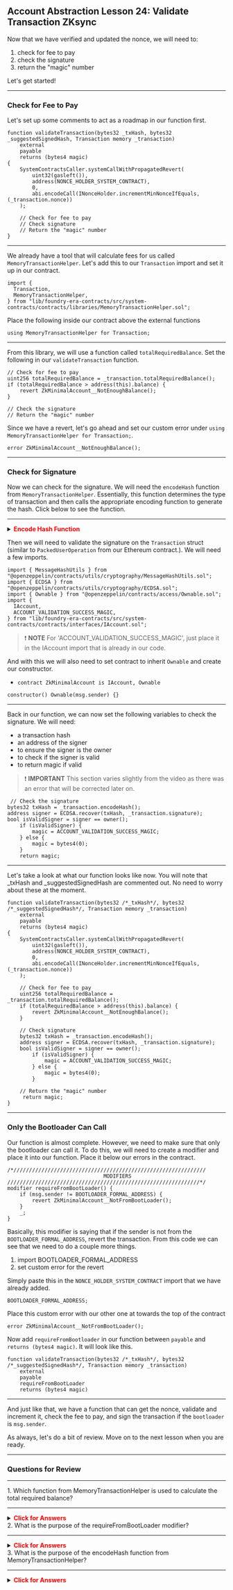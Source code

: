 ## Account Abstraction Lesson 24: Validate Transaction ZKsync

Now that we have verified and updated the nonce, we will need to:

1. check for fee to pay
2. check the signature
3. return the "magic" number

Let's get started!

---

### Check for Fee to Pay

Let's set up some comments to act as a roadmap in our function first.

```solidity
function validateTransaction(bytes32 _txHash, bytes32 _suggestedSignedHash, Transaction memory _transaction)
    external
    payable
    returns (bytes4 magic)
{
    SystemContractsCaller.systemCallWithPropagatedRevert(
        uint32(gasleft()),
        address(NONCE_HOLDER_SYSTEM_CONTRACT),
        0,
        abi.encodeCall(INonceHolder.incrementMinNonceIfEquals, (_transaction.nonce))
    );

    // Check for fee to pay
    // Check signature
    // Return the "magic" number
}
```

---

We already have a tool that will calculate fees for us called `MemoryTransactionHelper`. Let's add this to our `Transaction` import and set it up in our contract.

```solidity
import {
  Transaction,
  MemoryTransactionHelper,
} from "lib/foundry-era-contracts/src/system-contracts/contracts/libraries/MemoryTransactionHelper.sol";
```

Place the following inside our contract above the external functions

```solidity
using MemoryTransactionHelper for Transaction;
```

---

From this library, we will use a function called `totalRequiredBalance`. Set the following in our `validateTransaction` function.

```solidity
// Check for fee to pay
uint256 totalRequiredBalance = _transaction.totalRequiredBalance();
if (totalRequiredBalance > address(this).balance) {
    revert ZkMinimalAccount__NotEnoughBalance();
}

// Check the signature
// Return the "magic" number
```

Since we have a revert, let's go ahead and set our custom error under `using MemoryTransactionHelper for Transaction;`.

```solidity
error ZkMinimalAccount__NotEnoughBalance();
```

---

### Check for Signature

Now we can check for the signature. We will need the `encodeHash` function from `MemoryTransactionHelper`. Essentially, this function determines the type of transaction and then calls the appropriate encoding function to generate the hash. Click below to see the function.

---

<details>

**<summary><span style="color:red">Encode Hash Function</span></summary>**

```solidity
/// @notice Calculate the suggested signed hash of the transaction,
/// i.e. the hash that is signed by EOAs and is recommended to be signed by other accounts.
function encodeHash(Transaction memory _transaction) internal view returns (bytes32 resultHash) {
    if (_transaction.txType == LEGACY_TX_TYPE) {
        resultHash = _encodeHashLegacyTransaction(_transaction);
    } else if (_transaction.txType == EIP_712_TX_TYPE) {
        resultHash = _encodeHashEIP712Transaction(_transaction);
    } else if (_transaction.txType == EIP_1559_TX_TYPE) {
        resultHash = _encodeHashEIP1559Transaction(_transaction);
    } else if (_transaction.txType == EIP_2930_TX_TYPE) {
        resultHash = _encodeHashEIP2930Transaction(_transaction);
    } else {
        // Currently no other transaction types are supported.
        // Any new transaction types will be processed in a similar manner.
        revert("Encoding unsupported tx");
    }
}
```

</details>


Then we will need to validate the signature on the `Transaction` struct (similar to `PackedUserOperation` from our Ethereum contract.). We will need a few imports.

```solidity
import { MessageHashUtils } from "@openzeppelin/contracts/utils/cryptography/MessageHashUtils.sol";
import { ECDSA } from "@openzeppelin/contracts/utils/cryptography/ECDSA.sol";
import { Ownable } from "@openzeppelin/contracts/access/Ownable.sol";
import {
  IAccount,
  ACCOUNT_VALIDATION_SUCCESS_MAGIC,
} from "lib/foundry-era-contracts/src/system-contracts/contracts/interfaces/IAccount.sol";
```

> ❗ **NOTE** For 'ACCOUNT_VALIDATION_SUCCESS_MAGIC', just place it in the IAccount import that is already in our code.

And with this we will also need to set contract to inherit `Ownable` and create our constructor.

- `contract ZkMinimalAccount is IAccount, Ownable`

```solidity
constructor() Ownable(msg.sender) {}
```

---

Back in our function, we can now set the following variables to check the signature. We will need:

- a transaction hash
- an address of the signer
- to ensure the signer is the owner
- to check if the signer is valid
- to return magic if valid

> ❗ **IMPORTANT** This section varies slightly from the video as there was an error that will be corrected later on.

```solidity
 // Check the signature
bytes32 txHash = _transaction.encodeHash();
address signer = ECDSA.recover(txHash, _transaction.signature);
bool isValidSigner = signer == owner();
    if (isValidSigner) {
        magic = ACCOUNT_VALIDATION_SUCCESS_MAGIC;
    } else {
        magic = bytes4(0);
    }
    return magic;
```

---

Let's take a look at what our function looks like now. You will note that \_txHash and \_suggestedSignedHash are commented out. No need to worry about these at the moment.

```solidity
function validateTransaction(bytes32 /*_txHash*/, bytes32 /*_suggestedSignedHash*/, Transaction memory _transaction)
    external
    payable
    returns (bytes4 magic)
{
    SystemContractsCaller.systemCallWithPropagatedRevert(
        uint32(gasleft()),
        address(NONCE_HOLDER_SYSTEM_CONTRACT),
        0,
        abi.encodeCall(INonceHolder.incrementMinNonceIfEquals, (_transaction.nonce))
    );

    // Check for fee to pay
    uint256 totalRequiredBalance = _transaction.totalRequiredBalance();
    if (totalRequiredBalance > address(this).balance) {
        revert ZkMinimalAccount__NotEnoughBalance();
    }

    // Check signature
    bytes32 txHash = _transaction.encodeHash();
    address signer = ECDSA.recover(txHash, _transaction.signature);
    bool isValidSigner = signer == owner();
        if (isValidSigner) {
            magic = ACCOUNT_VALIDATION_SUCCESS_MAGIC;
        } else {
            magic = bytes4(0);
        }

    // Return the "magic" number
     return magic;
}
```

---

### Only the Bootloader Can Call

Our function is almost complete. However, we need to make sure that only the bootloader can call it. To do this, we will need to create a modifier and place it into our function. Place it below our errors in the contract.

```solidity
/*//////////////////////////////////////////////////////////////
                               MODIFIERS
//////////////////////////////////////////////////////////////*/
modifier requireFromBootLoader() {
    if (msg.sender != BOOTLOADER_FORMAL_ADDRESS) {
        revert ZkMinimalAccount__NotFromBootLoader();
    }
    _;
}
```

Basically, this modifier is saying that if the sender is not from the `BOOTLOADER_FORMAL_ADDRESS`, revert the transaction. From this code we can see that we need to do a couple more things.

1. import BOOTLOADER_FORMAL_ADDRESS
2. set custom error for the revert

Simply paste this in the `NONCE_HOLDER_SYSTEM_CONTRACT` import that we have already added.

```solidity
BOOTLOADER_FORMAL_ADDRESS;
```

Place this custom error with our other one at towards the top of the contract

```solidity
error ZkMinimalAccount__NotFromBootLoader();
```

Now add `requireFromBootloader` in our function between `payable` and `returns (bytes4 magic)`. It will look like this.

```solidity
function validateTransaction(bytes32 /*_txHash*/, bytes32 /*_suggestedSignedHash*/, Transaction memory _transaction)
    external
    payable
    requireFromBootLoader
    returns (bytes4 magic)
```

---

And just like that, we have a function that can get the nonce, validate and increment it, check the fee to pay, and sign the transaction if the `bootloader` is `msg.sender`.

As always, let's do a bit of review. Move on to the next lesson when you are ready.

---

### Questions for Review

---

<summary>1. Which function from MemoryTransactionHelper is used to calculate the total required balance?</summary>

---

<details>

**<summary><span style="color:red">Click for Answers</span></summary>**

totalRequiredBalance()

</details>


<summary>2.  What is the purpose of the requireFromBootLoader modifier? </summary>

---

<details>

**<summary><span style="color:red">Click for Answers</span></summary>**

    To ensure that if the sender is not from the BOOTLOADER_FORMAL_ADDRESS, the transaction is reverted.

</details>


<summary>3. What is the purpose of the encodeHash function from MemoryTransactionHelper?</summary>

---

<details>

**<summary><span style="color:red">Click for Answers</span></summary>**

    It determines the type of transaction and then calls the appropriate encoding function to generate the hash.

</details>

